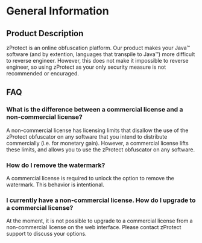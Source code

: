 # General Information

## Product Description
zProtect is an online obfuscation platform. Our product makes your Java™ software (and by extention, languages that transpile to Java™) more difficult to reverse engineer. However, this does not make it impossible to reverse engineer, so using zProtect as your only security measure is not recommended or encuraged.

## FAQ
### What is the difference between a commercial license and a non-commercial license?
A non-commercial license has licensing limits that disallow the use of the zProtect obfuscator on any software that you intend to distribute commercially (i.e. for monetary gain). However, a commercial license lifts these limits, and allows you to use the zProtect obfuscator on any software.

### How do I remove the watermark?
A commercial license is required to unlock the option to remove the watermark. This behavior is intentional.

### I currently have a non-commercial license. How do I upgrade to a commercial license?
At the moment, it is not possible to upgrade to a commercial license from a non-commercial license on the web interface. Please contact zProtect support to discuss your options.
